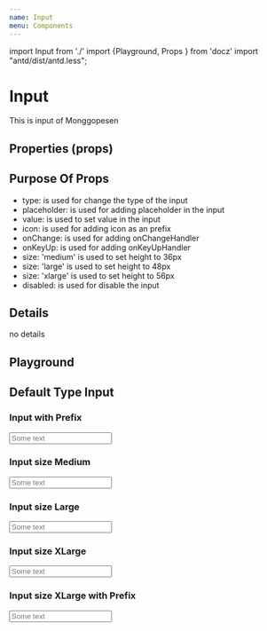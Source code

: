 ```yaml
---
name: Input
menu: Components
---
```


import Input from './'
import {Playground, Props } from 'docz'
import "antd/dist/antd.less";

# Input

This is input of Monggopesen

## Properties (props)

<Props of={Input} />

## Purpose Of Props

- type: is used for change the type of the input
- placeholder: is used for adding placeholder in the input
- value: is used to set value in the input
- icon: is used for adding icon as an prefix
- onChange: is used for adding onChangeHandler
- onKeyUp: is used for adding onKeyUpHandler
- size: 'medium' is used to set height to 36px
- size: 'large' is used to set height to 48px
- size: 'xlarge' is used to set height to 56px
- disabled: is used for disable the input

## Details

no details

## Playground

## Default Type Input

### Input with Prefix

<Playground>
    <Input placeholder="Some text" icon="mail"  />
</Playground>

### Input size Medium

<Playground>
    <Input placeholder="Some text" size="medium" />
</Playground>

### Input size Large

<Playground>
    <Input placeholder="Some text" size="large" />
</Playground>

### Input size XLarge

<Playground>
    <Input placeholder="Some text" size="xlarge" />
</Playground>

### Input size XLarge with Prefix

<Playground>
    <Input placeholder="Some text" size="xlarge" icon="mail" />
</Playground>
